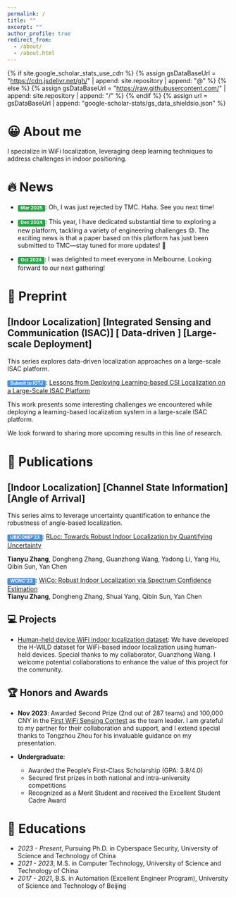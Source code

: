 ```yaml
---
permalink: /
title: ""
excerpt: ""
author_profile: true
redirect_from: 
  - /about/
  - /about.html
---
```


{% if site.google_scholar_stats_use_cdn %}
{% assign gsDataBaseUrl = "https://cdn.jsdelivr.net/gh/" | append: site.repository | append: "@" %}
{% else %}
{% assign gsDataBaseUrl = "https://raw.githubusercontent.com/" | append: site.repository | append: "/" %}
{% endif %}
{% assign url = gsDataBaseUrl | append: "google-scholar-stats/gs_data_shieldsio.json" %}

<style>
.label-paper {
    background-color: #4A90E2; /* Muted sky blue */
}

.label-conf {
    background-color: #4A90E2; /* Soft amber yellow */
}

.label-time {
    background-color: #F5A623; /* Light gray */
}
.label {
    display: inline-block;
    padding: 0.2em 0.6em 0.3em;
    font-size: 75%;
    font-weight: 700;
    line-height: 1;
    color: #fff;
    text-align: center;
    white-space: nowrap;
    vertical-align: baseline;
    border-radius: 0.25em;
}

.label-update {
    background-color: #28a745;  /* Green background */
    color: #ffffff;  /* White text */
}

/* .label {
    display: inline;
    padding: .2em .6em .3em;
    padding-top: 0.2em;
    padding-right: 0.6em;
    padding-bottom: 0.3em;
    padding-left: 0.6em;
    font-size: 80%;
    font-weight: bold;
    line-height: 1;
    color: #fff;
    text-align: center;
    white-space: nowrap;
    vertical-align: baseline;
    border-radius: .4em;
} */
</style>


<span class='anchor' id='about-me'></span>

# &#128512; About me
I specialize in WiFi localization, leveraging deep learning techniques to address challenges in indoor positioning.

<!-- My research interest includes neural machine translation and computer vision. I have published more than 100 papers at the top international AI conferences with total <a href='https://scholar.google.com/citations?user=DhtAFkwAAAAJ'>google scholar citations <strong><span id='total_cit'>260000+</span></strong></a> (You can also use google scholar badge <a href='https://scholar.google.com/citations?user=DhtAFkwAAAAJ'><img src="https://img.shields.io/endpoint?url={{ url | url_encode }}&logo=Google%20Scholar&labelColor=f6f6f6&color=9cf&style=flat&label=citations"></a>). -->


# 🔥 News
- <span class='label label-update'>Mar 2025</span>:
Oh, I was just rejected by TMC. Haha. See you next time!

- <span class='label label-update'>Dec 2024</span>:
This year, I have dedicated substantial time to exploring a new platform, tackling a variety of engineering challenges 😓.
The exciting news is that a paper based on this platform has just been submitted to TMC—stay tuned for more updates!  🎉

- <span class='label label-update'>Oct 2024</span>:
I was delighted to meet everyone in Melbourne. Looking forward to our next gathering!

# &#128209; Preprint

## [Indoor Localization] [Integrated Sensing and Communication (ISAC)] [ Data-driven ] [Large-scale Deployment]

This series explores data-driven localization approaches on a large-scale ISAC platform.

<span class='label label-conf'>Submit to IOTJ</span>: [Lessons from Deploying Learning-based CSI Localization on a Large-Scale ISAC Platform](https://arxiv.org/abs/2504.17173)

This work presents some interesting challenges we encountered while deploying a learning-based localization system in a large-scale ISAC platform.

We look forward to sharing more upcoming results in this line of research.

# &#128209; Publications

## [Indoor Localization] [Channel State Information] [Angle of Arrival]

This series aims to leverage uncertainty quantification to enhance the robustness of angle-based localization.

<span class = 'label label-conf'>UBICOMP'23</span>: [RLoc: Towards Robust Indoor Localization by Quantifying Uncertainty](https://dl.acm.org/doi/abs/10.1145/3631437) 

**Tianyu Zhang**, Dongheng Zhang, Guanzhong Wang, Yadong Li, Yang Hu, Qibin Sun, Yan Chen

<span class = 'label label-conf'>WCNC'23</span>: [WiCo: Robust Indoor Localization via Spectrum Confidence Estimation](https://ieeexplore.ieee.org/abstract/document/10118725/)  
**Tianyu Zhang**, Dongheng Zhang, Shuai Yang, Qibin Sun, Yan Chen

## &#128187; Projects

- [Human-held device WiFi indoor localization dataset](https://github.com/H-WILD/human_held_device_wifi_indoor_localization_dataset): We have developed the H-WILD dataset for WiFi-based indoor localization using human-held devices. Special thanks to my collaborator, Guanzhong Wang. I welcome potential collaborations to enhance the value of this project for the community.

## &#127942; Honors and Awards

<!-- <span class = 'label label-time'> November 2023 </span> Awarded Second Prize (2nd out of 287 teams) and 100,000 CNY in the [First WiFi Sensing Contest](https://www.chaspark.com/#/live/941113361357037568?anchorV=946512265287860224&multi=zh) as the team leader. I am grateful to my partner for their collaboration and support, and I extend special thanks to Tongzhou Zhou for his invaluable guidance on my presentation. -->
- **Nov 2023**: Awarded Second Prize (2nd out of 287 teams) and 100,000 CNY in the [First WiFi Sensing Contest](https://www.chaspark.com/#/live/941113361357037568?anchorV=946512265287860224&multi=zh) as the team leader. I am grateful to my partner for their collaboration and support, and I extend special thanks to Tongzhou Zhou for his invaluable guidance on my presentation.

- **Undergraduate**:
    - Awarded the People’s First-Class Scholarship (GPA: 3.8/4.0)
    - Secured first prizes in both national and intra-university competitions
    - Recognized as a Merit Student and received the Excellent Student Cadre Award

# 📖 Educations
- *2023 - Present*, Pursuing Ph.D. in Cyberspace Security, University of Science and Technology of China
- *2021 - 2023*, M.S. in Computer Technology, University of Science and Technology of China
- *2017 - 2021*, B.S. in Automation (Excellent Engineer Program), University of Science and Technology of Beijing


<!-- # Under Construction 🚧 (/#blog.md) -->

<!-- # 💬 Invited Talks
- *2021.06*, Lorem ipsum dolor sit amet, consectetur adipiscing elit. Vivamus ornare aliquet ipsum, ac tempus justo dapibus sit amet. 
- *2021.03*, Lorem ipsum dolor sit amet, consectetur adipiscing elit. Vivamus ornare aliquet ipsum, ac tempus justo dapibus sit amet.  \| [\[video\]](https://github.com/)

# 💻 Internships
- *2019.05 - 2020.02*, [Lorem](https://github.com/), China. -->